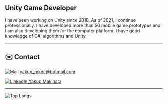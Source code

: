 <h2>Unity Game Developer </h2>
  
I have been working on Unity since 2018. As of 2021, I continue professionally. I have developed more than 50 mobile game prototypes and I am also developing them for the computer platform. I have good knowledge of C#, algorithms and Unity.
____________
## ✉️ Contact
![Mail](https://i.ibb.co/wYK4D81/iconfinder-6296671-microsoft-office-office365-outlook-icon-32px.png)
<a href="yakup_mknc@hotmail.com"> yakup_mknc@hotmail.com </a>

[![LinkedIn](https://i.ibb.co/3fHd1cc/linkedin-socialnetwork-17441.png) Yakup Makinacı](https://www.linkedin.com/in/yakupmknc/)

__________
![Top Langs](https://github-readme-stats.vercel.app/api/top-langs/?username=enkalados&&layout=compact&show_icons=true&theme=default)

<!--
**enkalados/enkalados** is a ✨ _special_ ✨ repository because its `README.md` (this file) appears on your GitHub profile.

Here are some ideas to get you started:

- 🔭 I’m currently working on ...
- 🌱 I’m currently learning ...
- 👯 I’m looking to collaborate on ...
- 🤔 I’m looking for help with ...
- 💬 Ask me about ...
- 📫 How to reach me: ...
- 😄 Pronouns: ...
- ⚡ Fun fact: ...
-->
